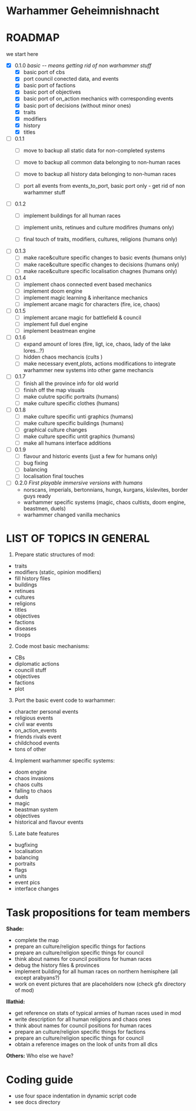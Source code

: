 Warhammer Geheimnishnacht
===============


# ROADMAP

we start here



* [x] 0.1.0 *basic -- means getting rid of non warhammer stuff*
  - [x] basic port of cbs 
  - [x] port council conected data, and events
  - [x] basic port of factions
  - [x] basic port of objectives
  - [x] basic port of on_action mechanics with corresponding events
  - [x] basic port of decisions (without minor ones)
  - [x] traits
  - [x] modifiers
  - [x] history
  - [x] titles

* [ ] 0.1.1 
  - [ ] move to backup all static data for non-completed systems 
  - [ ] move to backup all common data belonging to non-human races
  - [ ] move to backup all history data belonging to non-human races
  - [ ] port all events from events_to_port, basic port only - get rid of non warhammer stuff


* [ ] 0.1.2 
  - [ ] implement buildings for all human races 
  - [ ] implement units, retinues and culture modifires (humans only)
  - [ ] final touch of traits, modifiers, cultures, religions (humans only)


* [ ] 0.1.3
  - [ ] make race&culture specific changes to basic events (humans only)
  - [ ] make race&culture specific changes to decisions  (humans only)
  - [ ] make race&culture specific localisation chagnes (humans only)

* [ ] 0.1.4
  - [ ] implement chaos connected event based mechanics
  - [ ] implement doom engine
  - [ ] implement magic learning & inheritance mechanics
  - [ ] implement arcane magic for characters (fire, ice, chaos)

* [ ] 0.1.5
  - [ ] implement arcane magic for battlefield & council
  - [ ] implement full duel engine
  - [ ] implement beastmean engine

* [ ] 0.1.6
  - [ ] expand amount of lores (fire, ligt, ice, chaos, lady of the lake lores...?)
  - [ ] hidden chaos mechancis (cults )
  - [ ] make necessary event,plots, actions modifications to integrate warhammer new systems into other game mechancis

* [ ] 0.1.7
  - [ ] finish all the province info for old world
  - [ ] finish off the map visuals
  - [ ] make culutre spcific portraits (humans)
  - [ ] make culture specific clothes (humans)

* [ ] 0.1.8
  - [ ] make culture specific unti graphics (humans)
  - [ ] make culture specific buildings (humans)
  - [ ] graphical culture changes
  - [ ] make culture specific untit graphics (humans)
  - [ ] make all humans interface additions

* [ ] 0.1.9 
  - [ ] flavour and historic events (just a few for humans only)
  - [ ] bug fixing
  - [ ] balancing
  - [ ] localisation final touches

* [ ] 0.2.0 *First playable immersive versions with humans*
  - norscans, imperials, bertonnians, hungs, kurgans, kislevites, border guys ready 
  - warhammer specific systems (magic, chaos cultists, doom engine, beastmen, duels)
  - warhammer changed vanilla mechanics




# LIST OF TOPICS IN GENERAL
1. Prepare static structures of mod:
  - traits
  - modifiers (static, opinion modifiers)
  - fill history files
  - buildings
  - retinues
  - cultures
  - religions
  - titles
  - objectives
  - factions
  - diseases
  - troops

2. Code most basic mechanisms:
  - CBs
  - diplomatic actions
  - councill stuff
  - objectives
  - factions
  - plot

3. Port the basic event code to warhammer:
  - character personal events			
  - religious events				
  - civil war events				
  - on_action_events				  
  - friends rivals event			
  - childchood events
  - tons of other

4. Implement warhammer specific systems:
  - doom engine
  - chaos invasions
  - chaos cults
  - falling to chaos 
  - duels
  - magic
  - beastman system
  - objectives
  - historical and flavour events

5. Late bate features
  - bugfixing 
  - localisation
  - balancing
  - portraits
  - flags
  - units
  - event pics
  - interface changes



# Task propositions for team members

**Shade:**
- complete the map
- prepare an culture/religion specific things for factions
- prepare an culture/religion specific things for council 
- think about names for council positions for human races
- debug the history files & provinces
- implement building for all human races on northern hemisphere (all except arabyans?)
- work on event pictures that are placeholders now (check gfx directory of mod)

**Illathid:**
- get reference on stats of typical armies of human races used in mod
- write description for all human religions and chaos ones
- think about names for council positions for human races
- prepare an culture/religion specific things for factions
- prepare an culture/religion specific things for council 
- obtain a reference images on the look of units from all dlcs

**Others:**
Who else we have?

# Coding guide
- use four space indentation in dynamic script code
- see docs directory 
